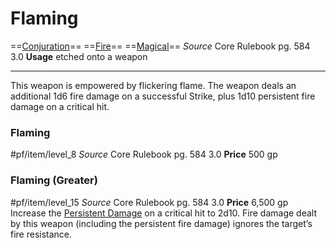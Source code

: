 # Flaming
==[Conjuration](../../../Traits/Conjuration.md)== ==[Fire](../../../Traits/Fire.md)== ==[Magical](../../../Traits/Magical.md)==
*Source* Core Rulebook pg. 584 3.0
**Usage** etched onto a weapon

---
This weapon is empowered by flickering flame. The weapon deals an additional 1d6 fire damage on a successful Strike, plus 1d10 persistent fire damage on a critical hit.

### Flaming
#pf/item/level_8
*Source* Core Rulebook pg. 584 3.0
**Price** 500 gp

### Flaming (Greater)
#pf/item/level_15
*Source* Core Rulebook pg. 584 3.0
**Price** 6,500 gp
Increase the [Persistent Damage](../../../Conditions/Persistent%20Damage.md) on a critical hit to 2d10. Fire damage dealt by this weapon (including the persistent fire damage) ignores the target’s fire resistance.